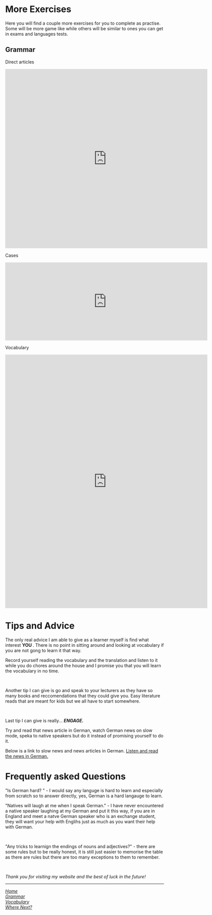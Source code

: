 <h1> More Exercises </h1>

<p> Here you will find a couple more exercises for you to complete as practise. Some will be more game like while others will be similar to ones you can get in exams and languages tests. </p>


<h2> Grammar </h2>

<p> Direct articles </p>
<iframe src="https://h5p.org/h5p/embed/690130" width="642" height="570" frameborder="0" allowfullscreen="allowfullscreen"></iframe><script src="https://h5p.org/sites/all/modules/h5p/library/js/h5p-resizer.js" charset="UTF-8"></script>

<p> Cases </p>

<iframe src="https://h5p.org/h5p/embed/690134" width="642" height="248" frameborder="0" allowfullscreen="allowfullscreen"></iframe><script src="https://h5p.org/sites/all/modules/h5p/library/js/h5p-resizer.js" charset="UTF-8"></script>

<p> Vocabulary </p>

<iframe src="https://h5p.org/h5p/embed/690142" width="642" height="806" frameborder="0" allowfullscreen="allowfullscreen"></iframe><script src="https://h5p.org/sites/all/modules/h5p/library/js/h5p-resizer.js" charset="UTF-8"></script>

<h1> Tips and Advice </h1>

<p> The only real advice I am able to give as a learner myself is find what interest <b> YOU </b>. There is no point in sitting around and looking at vocabulary if you are not gong to learn it that way.
  
  <br>
  
 Record yourself reading the vocabulary and the translation and listen to it while you do chores around the house and I promise you that you will learn the vocabulary in no time.
 
 <br>
 
 Another tip I can give is go and speak to your lecturers as they have so many books and reccomendations that they could give you. Easy literature reads that are meant for kids but we all have to start somewhere.
 
 <br>
 
 Last tip I can give is really... <em> <b> ENGAGE. </b> </em> 
 
Try and read that news article in German, watch German news on slow mode, speka to native speakers but do it instead of promising yourself to do it.

Below is a link to slow news and news articles in German.
<a href="https://www.newsinslowgerman.com/series/news/14363"> Listen and read the news in German.</a>

<h1> Frequently asked Questions </h1>
  
  <p> "Is German hard? " - I would say any languge is hard to learn and especially from scratch so to answer directly, yes, German is a hard langauge to learn.
  
  <br>
  
  "Natives will laugh at me when I speak German." - I have never encountered a native speaker laughing at my German and put it this way, if you are in England and meet a natve German speaker who is an exchange student, they will want your help with Englihs just as much as you want their help with German.
  
  <br>
  
  "Any tricks to learnign the endings of nouns and adjectives?" -  there are some rules but to be really honest, it is still just easier to memorise the table as there are rules but there are too many exceptions to them to remember.
  
  <br>
  
 <em> Thank you for visiting my website and the best of luck in the future! <em>
  
 <hr>

<p>
    <a href="index.html">Home </a> <br>
        <a href="grammar.html">Grammar</a> <br>
    <a href="vocabulary.html">Vocabulary</a> <br>
    <a href="where-next.html">Where Next? </a>


  


  



